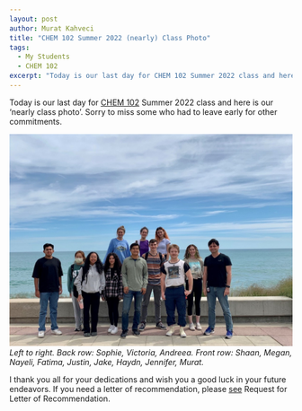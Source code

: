 ```yaml
---
layout: post
author: Murat Kahveci
title: "CHEM 102 Summer 2022 (nearly) Class Photo"
tags: 
  - My Students
  - CHEM 102
excerpt: "Today is our last day for CHEM 102 Summer 2022 class and here is our ‘nearly class photo’."
---
```


Today is our last day for [CHEM 102](/uvw) Summer 2022 class and here is our ‘nearly class photo’. Sorry to miss some who had to leave early for other commitments.

![CHEM102SU22Class-mediumres](/images/blog/tsh/CHEM102SU22Class-mediumres.jpg)
_Left to right. Back row: Sophie, Victoria, Andreea. Front row: Shaan, Megan, Nayeli, Fatima, Justin, Jake, Haydn, Jennifer, Murat._

I thank you all for your dedications and wish you a good luck in your future endeavors. If you need a letter of recommendation, please [see](/xxz) Request for Letter of Recommendation.


